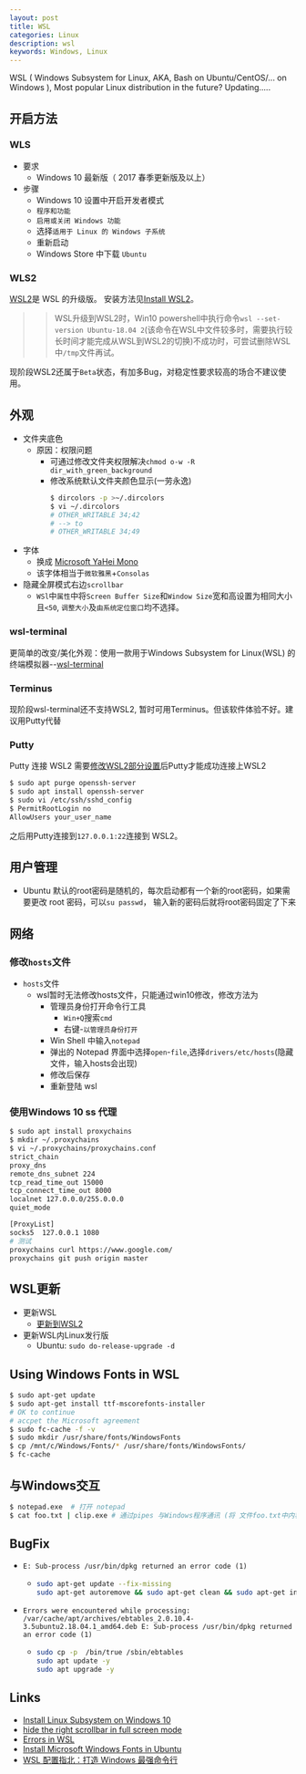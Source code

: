 ```yaml
---
layout: post
title: WSL
categories: Linux
description: wsl
keywords: Windows, Linux
---
```


WSL ( Windows Subsystem for Linux, AKA, Bash on Ubuntu/CentOS/... on Windows ), Most popular Linux distribution in the future?  Updating.....


## 开启方法

### WLS

- 要求
  - Windows 10 最新版（ 2017 春季更新版及以上）
- 步骤
  - Windows 10 设置中开启开发者模式
  - `程序和功能`
  - `启用或关闭 Windows 功能`
  - 选择`适用于 Linux 的 Windows 子系统`
  - 重新启动
  - Windows Store 中下载 `Ubuntu`

### WLS2

[WSL2](https://docs.microsoft.com/en-us/windows/wsl/wsl2-about)是 WSL 的升级版。
安装方法见[Install WSL2](https://docs.microsoft.com/en-us/windows/wsl/wsl2-install)。
>> WSL升级到WSL2时，Win10 powershell中执行命令`wsl --set-version Ubuntu-18.04 2`(该命令在WSL中文件较多时，需要执行较长时间才能完成从WSL到WSL2的切换)不成功时，可尝试删除WSL中`/tmp`文件再试。

现阶段WSL2还属于`Beta`状态，有加多Bug，对稳定性要求较高的场合不建议使用。

## 外观

- 文件夹底色
  - 原因：权限问题
    - 可通过修改文件夹权限解决`chmod o-w -R dir_with_green_background`
	- 修改系统默认文件夹颜色显示(一劳永逸)
	  ```bash
	  $ dircolors -p >~/.dircolors 
	  $ vi ~/.dircolors
	  # OTHER_WRITABLE 34;42  
	  # --> to
	  # OTHER_WRITABLE 34;49  
	  ```
- 字体
  - 换成 [Microsoft YaHei Mono](https://link.zhihu.com/?target=https%3A//github.com/Microsoft/BashOnWindows/files/1362006/Microsoft.YaHei.Mono.zip) 
  - 该字体相当于`微软雅黑`+`Consolas`
- 隐藏全屏模式右边`scrollbar`
  - `WSl`中`属性`中将`Screen Buffer Size`和`Window Size`宽和高设置为相同大小且`<50`, `调整大小`及`由系统定位窗口`均不选择。


### wsl-terminal
更简单的改变/美化外观：使用一款用于Windows Subsystem for Linux(WSL) 的终端模拟器--[wsl-terminal](https://goreliu.github.io/wsl-terminal/README.zh_CN.html)

### Terminus
现阶段wsl-terminal还不支持WSL2, 暂时可用Terminus。但该软件体验不好。建议用Putty代替

### Putty
Putty 连接 WSL2
需要[修改WSL2部分设置](https://zhuanlan.zhihu.com/p/72222004)后Putty才能成功连接上WSL2

```bash
$ sudo apt purge openssh-server
$ sudo apt install openssh-server
$ sudo vi /etc/ssh/sshd_config
$ PermitRootLogin no
AllowUsers your_user_name
```
之后用Putty连接到`127.0.0.1:22`连接到 WSL2。


## 用户管理
- Ubuntu 默认的root密码是随机的，每次启动都有一个新的root密码，如果需要更改 root 密码，可以`su passwd`， 输入新的密码后就将root密码固定了下来

## 网络
### 修改`hosts`文件

- `hosts`文件
  - wsl暂时无法修改hosts文件，只能通过win10修改，修改方法为
    - 管理员身份打开命令行工具
	  - `Win+Q`搜索`cmd`
	  - 右键-`以管理员身份打开`
	- Win Shell 中输入`notepad`
	- 弹出的 Notepad 界面中选择`open`-`file`,选择`drivers/etc/hosts`(隐藏文件，输入hosts会出现)
	- 修改后保存
	- 重新登陆 wsl

### 使用Windows 10 ss 代理
```bash
$ sudo apt install proxychains
$ mkdir ~/.proxychains
$ vi ~/.proxychains/proxychains.conf
strict_chain
proxy_dns
remote_dns_subnet 224
tcp_read_time_out 15000
tcp_connect_time_out 8000
localnet 127.0.0.0/255.0.0.0
quiet_mode

[ProxyList]
socks5  127.0.0.1 1080
# 测试
proxychains curl https://www.google.com/
proxychains git push origin master
```

## WSL更新
- 更新WSL
  - [更新到WSL2](https://docs.microsoft.com/zh-cn/windows/wsl/install-win10#update-to-wsl-2)
- 更新WSL内Linux发行版
  - Ubuntu: `sudo do-release-upgrade -d`

## Using Windows Fonts in WSL

```bash
$ sudo apt-get update
$ sudo apt-get install ttf-mscorefonts-installer
# OK to continue
# accpet the Microsoft agreement
$ sudo fc-cache -f -v
$ sudo mkdir /usr/share/fonts/WindowsFonts
$ cp /mnt/c/Windows/Fonts/* /usr/share/fonts/WindowsFonts/
$ fc-cache 
```
## 与Windows交互
```bash
$ notepad.exe  # 打开 notepad
$ cat foo.txt | clip.exe # 通过pipes 与Windows程序通讯 (将 文件foo.txt中内容复制到Windows 剪切板上)
```

## BugFix 
- `E: Sub-process /usr/bin/dpkg returned an error code (1)`
  - ```bash
    sudo apt-get update --fix-missing
    sudo apt-get autoremove && sudo apt-get clean && sudo apt-get install -f
	```
- `Errors were encountered while processing: /var/cache/apt/archives/ebtables_2.0.10.4-3.5ubuntu2.18.04.1_amd64.deb E: Sub-process /usr/bin/dpkg returned an error code (1)`
  - ```bash
    sudo cp -p  /bin/true /sbin/ebtables   
	sudo apt update -y
	sudo apt upgrade -y
	```

## Links 

- [Install Linux Subsystem on Windows 10](https://docs.microsoft.com/en-us/windows/wsl/install-win10)
- [hide the right scrollbar in full screen mode](https://github.com/Microsoft/WSL/issues/407)
- [Errors in WSL](https://answers.microsoft.com/en-us/windows/forum/windows_10-windows_install/errors-in-ubuntu-1804-on-windows-10/fe349f3d-3d58-4d90-9f8f-c14d7c12af8b)
- [Install Microsoft Windows Fonts in Ubuntu](https://www.ostechnix.com/install-microsoft-windows-fonts-ubuntu-16-04/)
- [WSL 配置指北：打造 Windows 最强命令行](https://blessing.studio/wsl-guide/)
